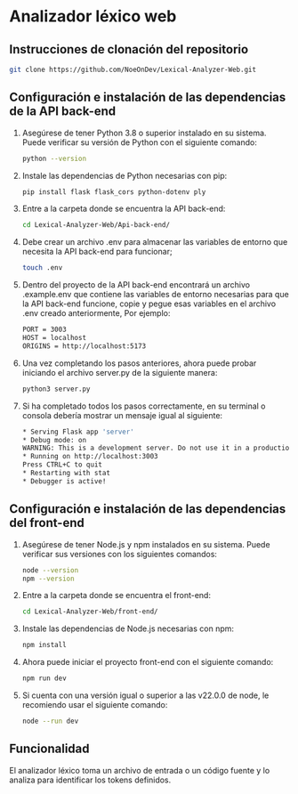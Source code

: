 # Analizador léxico web

## Instrucciones de clonación del repositorio

```bash
git clone https://github.com/NoeOnDev/Lexical-Analyzer-Web.git
```

## Configuración e instalación de las dependencias de la API back-end

1. Asegúrese de tener Python 3.8 o superior instalado en su sistema. Puede verificar su versión de Python con el siguiente comando:

    ```bash
    python --version
    ```

2. Instale las dependencias de Python necesarias con pip:

    ```bash
    pip install flask flask_cors python-dotenv ply
    ```

3. Entre a la carpeta donde se encuentra la API back-end:

    ```bash
    cd Lexical-Analyzer-Web/Api-back-end/
    ```

4. Debe crear un archivo .env para almacenar las variables de entorno que necesita la API back-end para funcionar;

    ```bash
    touch .env
    ```

5. Dentro del proyecto de la API back-end encontrará un archivo .example.env que contiene las variables de entorno necesarias para que la API back-end funcione, copie y pegue esas variables en el archivo .env creado anteriormente, Por ejemplo:

    ```bash
    PORT = 3003
    HOST = localhost
    ORIGINS = http://localhost:5173
    ```

6. Una vez completando los pasos anteriores, ahora puede probar iniciando el archivo server.py de la siguiente manera:

    ```bash
    python3 server.py
    ```

7. Si ha completado todos los pasos correctamente, en su terminal o consola debería mostrar un mensaje igual al siguiente:

    ```bash
    * Serving Flask app 'server'
    * Debug mode: on
    WARNING: This is a development server. Do not use it in a production deployment. Use a production WSGI server instead.
    * Running on http://localhost:3003
    Press CTRL+C to quit
    * Restarting with stat
    * Debugger is active!
    ```

## Configuración e instalación de las dependencias del front-end

1. Asegúrese de tener Node.js y npm instalados en su sistema. Puede verificar sus versiones con los siguientes comandos:

    ```bash
    node --version
    npm --version
    ```

2. Entre a la carpeta donde se encuentra el front-end:

    ```bash
    cd Lexical-Analyzer-Web/front-end/
    ```

3. Instale las dependencias de Node.js necesarias con npm:

    ```bash
    npm install
    ```

4. Ahora puede iniciar el proyecto front-end con el siguiente comando:

    ```bash
    npm run dev
    ```

5. Si cuenta con una versión igual o superior a las v22.0.0 de node, le recomiendo usar el siguiente comando:

    ```bash
    node --run dev
    ```

## Funcionalidad

El analizador léxico toma un archivo de entrada o un código fuente y lo analiza para identificar los tokens definidos.